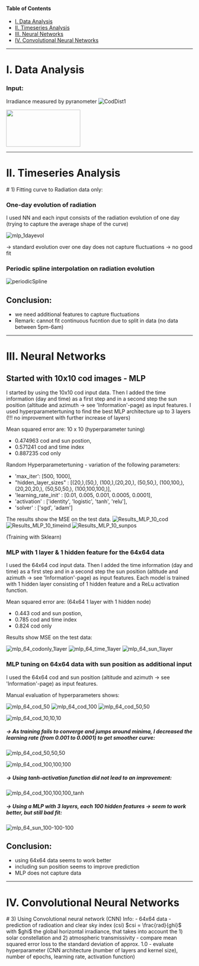 #### Table of Contents

- [I. Data Analysis](#data)
- [II. Timeseries Analysis](#timeseries)
- [III. Neural Networks](#nn)
- [IV. Convolutional Neural Networks](#cnn)

--------------------------------------------------------------------------------------------------------------------------------------------

<h1 id="data">I. Data Analysis</h1>

### Input:

Irradiance measured by pyranometer
![CodDist1](https://github.com/SimoneMarlenHorstmann/HypProject/assets/160620548/1c1c1d48-b3a5-480c-87bb-7805dbd8ebda)

<img src="/Users/simonehorstmann/Dokumente_Simone/01_Uni/MasterCompScience/Hypatia_project/06Results/toGit/CodDist1.png" width="200" height="100">

-------------------------------------------------------------------------------------------------------------------------------------------
<h1 id="timeseries">II. Timeseries Analysis</h1>
# 1) Fitting curve to Radiation data only:

### One-day evolution of radiation
I used NN and each input consists of the radiation evolution of one day (trying to capture the average shape of the curve)

![mlp_1dayevol](https://github.com/SimoneMarlenHorstmann/HypProject/assets/160620548/f7d38a67-62d7-4f57-8ab9-99e420b07ea1)

-> standard evolution over one day does not capture fluctuations -> no good fit

### Periodic spline interpolation on radiation evolution

![periodicSpline](https://github.com/SimoneMarlenHorstmann/HypProject/assets/160620548/43543510-09e8-4e72-b05c-965c20dce013)

## Conclusion:
- we need additional features to capture fluctuations
- Remark: cannot fit continuous fucntion due to split in data (no data between 5pm-6am)

--------------------------------------------------------------------------------------------------------------------------------------------

<h1 id="nn">III. Neural Networks</h1>


## Started with 10x10 cod images - MLP
I started by using the 10x10 cod input data. Then I added the time information (day and time) as a first step and in a second step the sun position (altitude and azimuth -> see 'Information'-page) as input features.
I used hyperparametertuning to find the best MLP architecture up to 3 layers (!!! no improvement with further increase of layers)

Mean squared error are:
10 x 10 (hyperparameter tuning)	
- 0.474963 cod and sun postion,
- 0.571241	 cod and time index
- 0.887235 cod only


Random Hyperparametertuning - variation of the following parameters:
- 'max_iter': [500, 1000], 
- "hidden_layer_sizes" : [(20,),(50,), (100,),(20,20,), (50,50,), (100,100,), (20,20,20,),  (50,50,50,), (100,100,100,)],
- 'learning_rate_init' : [0.01, 0.005, 0.001, 0.0005, 0.0001],
- 'activation' : ['identity', 'logistic', 'tanh', 'relu'],
- 'solver' : ['sgd', 'adam']

The results show the MSE on the test data.
![Results_MLP_10_cod](https://github.com/SimoneMarlenHorstmann/HypProject/assets/160620548/ecebfd18-f57a-4c8e-b866-0a9dbae77fb1)
![Results_MLP_10_timeind](https://github.com/SimoneMarlenHorstmann/HypProject/assets/160620548/1082743c-8504-450f-9e80-eeb370967cd3)
![Results_MLP_10_sunpos](https://github.com/SimoneMarlenHorstmann/HypProject/assets/160620548/21d223ff-1031-4dc4-944d-f0118986cad8)

(Training with Sklearn)



###  MLP with 1 layer & 1 hidden feature for the 64x64 data

I used the 64x64 cod input data. Then I added the time information (day and time) as a first step and in a second step the sun position (altitude and azimuth -> see 'Information'-page) as input features.
Each model is trained with 1 hidden layer consisting of 1 hidden feature and a ReLu activation function.

Mean squared error are:
(64x64 1 layer with 1 hidden node)	
- 0.443 cod and sun postion,
- 0.785	 cod and time index
- 0.824 cod only



Results show MSE on the test data:

![mlp_64_codonly_1layer](https://github.com/SimoneMarlenHorstmann/HypProject/assets/160620548/75b88c99-4985-4004-9ad0-287ac1e87e6a)
![mlp_64_time_1layer](https://github.com/SimoneMarlenHorstmann/HypProject/assets/160620548/9b843897-2dea-4cf5-8743-9240aaf1e9cb)
![mlp_64_sun_1layer](https://github.com/SimoneMarlenHorstmann/HypProject/assets/160620548/992e8940-c6f0-4908-a357-117ec43f575b)


### MLP tuning on 64x64 data with sun position as additional input

I used the 64x64 cod and sun position (altitude and azimuth -> see 'Information'-page) as input features.


Manual evaluation of hyperparameters shows: 



![mlp_64_cod_50](https://github.com/SimoneMarlenHorstmann/HypProject/assets/160620548/ca5f6597-3988-4d36-9e3e-38fcebffaebd)
![mlp_64_cod_100](https://github.com/SimoneMarlenHorstmann/HypProject/assets/160620548/74dede5f-3528-476d-a491-d1984d4ddf7f)
![mlp_64_cod_50,50](https://github.com/SimoneMarlenHorstmann/HypProject/assets/160620548/5d964457-ebf1-4376-8ac7-193aced97f4c)

![mlp_64_cod_10,10,10](https://github.com/SimoneMarlenHorstmann/HypProject/assets/160620548/fbe8ce53-3d29-4759-801f-8f72c7130a84)


##### -> As training fails to converge and jumps around minima, I decreased the learning rate (from 0.001 to 0.0001) to get smoother curve:

![mlp_64_cod_50,50,50](https://github.com/SimoneMarlenHorstmann/HypProject/assets/160620548/3ef8ef2e-e3d9-4127-b152-a0b5019b5e24)

![mlp_64_cod_100,100,100](https://github.com/SimoneMarlenHorstmann/HypProject/assets/160620548/9e7caee7-2409-4dce-9bf7-f267b584e69d)

##### -> Using tanh-activation function did not lead to an improvement:

![mlp_64_cod_100,100,100_tanh](https://github.com/SimoneMarlenHorstmann/HypProject/assets/160620548/83dcee2d-6ee7-4f42-8e8d-3b8796555477)


##### -> Using a MLP with 3 layers, each 100 hidden features -> seem to work better, but still bad fit:

![mlp_64_sun_100-100-100](https://github.com/SimoneMarlenHorstmann/HypProject/assets/160620548/ead6708e-46c7-417c-ba27-dcdf051f9347)

## Conclusion:
- using 64x64 data seems to work better
- including sun position seems to improve prediction
- MLP does not capture data

--------------------------------------------------------------------------------------------------------------------------------------------


<h1 id="cnn">IV. Convolutional Neural Networks</h1>
# 3) Using Convolutional neural network (CNN)
Info:
- 64x64 data
- prediction of radioation and clear sky index (csi)
  $csi = \frac{rad}{ghi}$ with $ghi$ the global horizontal irradiance, that takes into account the 1) solar constellation and 2) atmospheric transmissivity
- compare mean squared error loss to the standard deviation of approx. 1.0
- evaluate hyperparameter (CNN architecture (number of layers and kernel size), number of epochs, learning rate, activation function)


